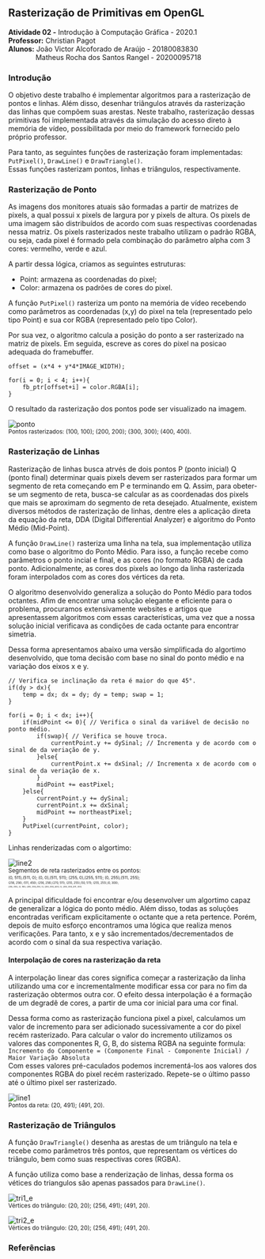 ## Rasterização de Primitivas em OpenGL

**Atividade 02 -** Introdução à Computação Gráfica - 2020.1 <br />
**Professor:** Christian Pagot <br />
**Alunos:**  João Victor Alcoforado de Araújo - 20180083830 <br />
&nbsp; &nbsp; &nbsp; &nbsp; &nbsp; &nbsp; &nbsp; Matheus Rocha dos Santos Rangel - 20200095718 <br />

### Introdução
O objetivo deste trabalho é implementar algoritmos para a rasterização de pontos e linhas. 
Além disso, desenhar triângulos através da rasterização das linhas que compõem suas arestas. 
Neste trabalho, rasterização dessas primitivas foi implementada através da simulação do acesso direto à memória de vídeo, possibilitada por meio do framework fornecido pelo próprio professor.

Para tanto, as seguintes funções de rasterização foram implementadas: `PutPixel()`, `DrawLine()` e `DrawTriangle()`.<br />
Essas funções rasterizam pontos, linhas e triângulos, respectivamente.

### Rasterização de Ponto

As imagens dos monitores atuais são formadas a partir de matrizes de pixels, a qual possui x pixels de largura por y pixels de altura.
Os pixels de uma imagem são distribuídos de acordo com suas respectivas coordenadas nessa matriz. Os pixels rasterizados neste trabalho utilizam o padrão RGBA, 
ou seja, cada pixel é formado pela combinação do parâmetro alpha com 3 cores: vermelho, verde e azul.

A partir dessa lógica, criamos as seguintes estruturas:

* Point: armazena as coordenadas do pixel;
* Color: armazena os padrões de cores do pixel.

A função `PutPixel()` rasteriza um ponto na memória de vídeo recebendo como parâmetros as coordenadas (x,y) do pixel na tela (representado pelo tipo Point)
e sua cor RGBA (representado pelo tipo Color). 

Por sua vez, o algoritmo calcula a posição do ponto a ser rasterizado na matriz de pixels. 
Em seguida, escreve as cores do pixel na posicao adequada do framebuffer.

```
offset = (x*4 + y*4*IMAGE_WIDTH);

for(i = 0; i < 4; i++){
    fb_ptr[offset+i] = color.RGBA[i];
}
```

O resultado da rasterização dos pontos pode ser visualizado na imagem.

![ponto](https://github.com/joaovictor42/ICG/blob/main/images/dots_e.png?raw=true)<br/>
<sub>Pontos rasterizados: (100, 100); (200, 200); (300, 300); (400, 400).<sub>

### Rasterização de Linhas

Rasterização de linhas busca atrvés de dois pontos P (ponto inicial) Q (ponto final) determinar quais pixels devem ser rasterizados para formar um segmento de reta começando em P e terminando em Q. Assim, para obeter-se um segmento de reta, busca-se calcular as as coordenadas dos pixels que mais se aproximam do segmento de reta desejado. Atualmente, existem diversos métodos de rasterização de linhas, dentre eles a aplicação direta da equação da reta, DDA (Digital Differential Analyzer) e algoritmo do Ponto Médio (Mid-Point). 

A função `DrawLine()` rasteriza uma linha na tela, sua implementação utiliza como base o algoritmo do Ponto Médio. 
Para isso, a função recebe como parâmetros o ponto incial e final, e as cores (no formato RGBA) de cada ponto. Adicionalmente, as cores dos pixels ao longo da linha rasterizada foram interpolados com as cores dos vértices da reta.

O algoritmo desenvolvido generaliza a solução do Ponto Médio para todos octantes. Afim de encontrar uma solução elegante e eficiente para o problema, procuramos extensivamente 
websites e artigos que apresentassem algoritmos com essas características, uma vez que a nossa solução inicial verificava as condições de cada octante para encontrar simetria.

Dessa forma apresentamos abaixo uma versão simplificada do algortimo desenvolvido, que toma decisão com base no sinal do ponto médio e na variação dos eixos x e y.

```
// Verifica se inclinação da reta é maior do que 45°.
if(dy > dx){
    temp = dx; dx = dy; dy = temp; swap = 1;
}
    
for(i = 0; i < dx; i++){
    if(midPoint <= 0){ // Verifica o sinal da variável de decisão no ponto médio.
        if(swap){ // Verifica se houve troca.
            currentPoint.y += dySinal; // Incrementa y de acordo com o sinal de da veriação de y.
        }else{
            currentPoint.x += dxSinal; // Incrementa x de acordo com o sinal de da veriação de x.
        }
        midPoint += eastPixel; 
    }else{
        currentPoint.y += dySinal;
        currentPoint.x += dxSinal;
        midPoint += northeastPixel;
    }
    PutPixel(currentPoint, color);
}
```
Linhas renderizadas com o algortimo:

![line2](https://github.com/joaovictor42/ICG/blob/main/images/lines2_e.png?raw=true)<br/>
<sub>Segmentos de reta rasterizados entre os pontos: <sub> <br/>
<sub> (0, 511),(511, 0); (0, 0),(511, 511); (255, 0),(255, 511); (0, 255),(511, 255); <sub> <br/>
<sub> (256, 256), (511, 450); (256, 256),(270, 511); (255, 255),(50, 511); (255, 255),(0, 300); <sub> <br/>
<sub> (255, 255), (0, 180); (255, 255),(150, 0); (255, 255),(400, 0); (255, 255),(511, 200). <sub> <br/>
    

A principal dificuldade foi encontrar e/ou desenvolver um algortimo capaz de generalizar a lógica do ponto médio.
Além disso, todas as soluções encontradas verificam explicitamente o octante que a reta pertence.
Porém, depois de muito esforço encontramos uma lógica que realiza menos verificações.
Para tanto, x e y são incrementados/decrementados de acordo com o sinal da sua respectiva variação. 

#### Interpolação de cores na rasterização da reta

A interpolação linear das cores significa começar a rasterização da linha utilizando uma cor e incrementalmente modificar essa cor para no fim da rasterização obtermos outra cor. O efeito dessa interpolação é a formação de um degradê de cores, a partir de uma cor inicial para uma cor final. 

Dessa forma como as rasterização funciona pixel a pixel, calculamos um valor de incremento para ser adicionado sucessivamente a cor do pixel recém rasterizado.
Para calcular o valor do incremento utilizamos os valores das componentes R, G, B, do sistema RGBA na seguinte formula: <br/>
`Incremento do Componente = (Componente Final - Componente Inicial) / Maior Variação Absoluta` <br/>
Com esses valores pré-caculados podemos incrementá-los aos valores dos componentes RGBA do pixel recém rasterizado.
Repete-se o último passo até o último pixel ser rasterizado.

![line1](https://github.com/joaovictor42/ICG/blob/main/images/line1_e.png?raw=true)<br/>
<sub>Pontos da reta: (20, 491); (491, 20).<sub>
    
### Rasterização de Triângulos

A função `DrawTriangle()` desenha as arestas de um triângulo na tela e recebe como parâmetros três pontos, que representam os vértices do triângulo, bem como suas respectivas cores (RGBA).

A função utiliza como base a renderização de linhas, dessa forma os vétices do triangulos são apenas passados para `DrawLine()`.

![tri1_e](https://github.com/joaovictor42/ICG/blob/main/images/tri1_e.png?raw=true)<br/>
<sub>Vértices do triângulo: (20, 20); (256, 491); (491, 20).<sub>

![tri2_e](https://github.com/joaovictor42/ICG/blob/main/images/tri2_e.png?raw=true)<br/>
<sub>Vértices do triângulo: (20, 20); (256, 491); (491, 20).<sub>
    
### Referências

